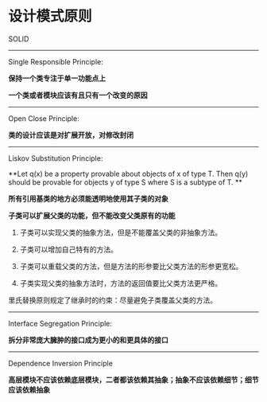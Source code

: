 # 设计模式原则

SOLID

***

Single Responsible Principle:

**保持一个类专注于单一功能点上**

**一个类或者模块应该有且只有一个改变的原因**

***

Open Close Principle:

 **类的设计应该是对扩展开放，对修改封闭**

***

Liskov Substitution Principle:

**Let q(x) be a property provable about objects of x of type T. Then q(y) should be provable for objects y of type S where S is a subtype of T. **

**所有引用基类的地方必须能透明地使用其子类的对象**

**子类可以扩展父类的功能，但不能改变父类原有的功能**



1. 子类可以实现父类的抽象方法，但是不能覆盖父类的非抽象方法。

2. 子类可以增加自己特有的方法。

3. 子类可以重载父类的方法，但是方法的形参要比父类方法的形参更宽松。

4. 子类实现父类的抽象方法时，方法的返回值要比父类方法更严格。

   

里氏替换原则规定了继承时的约束：尽量避免子类覆盖父类的方法。

***

Interface Segregation Principle:

**拆分非常庞大臃肿的接口成为更小的和更具体的接口**

***

Dependence Inversion Principle

**高层模块不应该依赖底层模块，二者都该依赖其抽象；抽象不应该依赖细节；细节应该依赖抽象**

